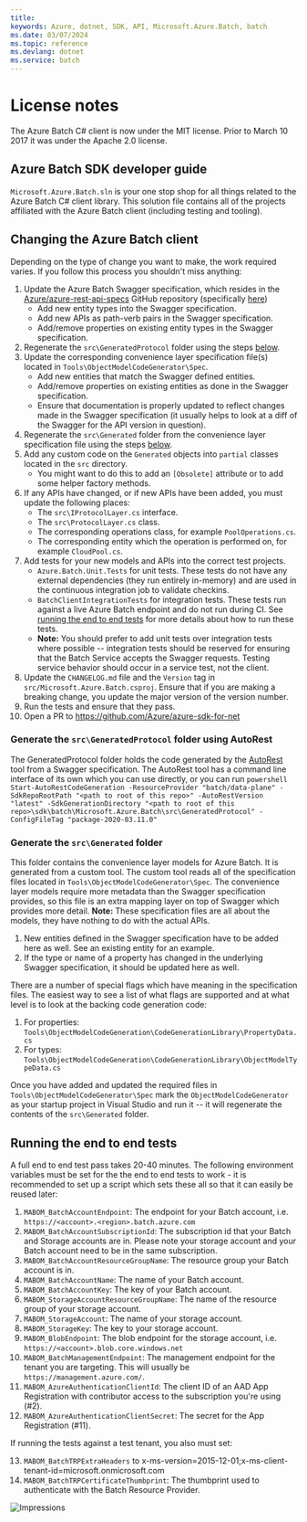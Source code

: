 ```yaml
---
title: 
keywords: Azure, dotnet, SDK, API, Microsoft.Azure.Batch, batch
ms.date: 03/07/2024
ms.topic: reference
ms.devlang: dotnet
ms.service: batch
---
```

# License notes

The Azure Batch C# client is now under the MIT license. Prior to March 10 2017 it was under the Apache 2.0 license.

## Azure Batch SDK developer guide

`Microsoft.Azure.Batch.sln` is your one stop shop for all things related to the Azure Batch C# client library. This solution file contains all of the projects affiliated with the Azure Batch client (including testing and tooling).

## Changing the Azure Batch client

Depending on the type of change you want to make, the work required varies. If you follow this process you shouldn't miss anything:

1. Update the Azure Batch Swagger specification, which resides in the [Azure/azure-rest-api-specs](https://github.com/Azure/azure-rest-api-specs) GitHub repository (specifically [here](https://github.com/Azure/azure-rest-api-specs/tree/master/specification/batch/data-plane))
    * Add new entity types into the Swagger specification.
    * Add new APIs as path-verb pairs in the Swagger specification.
    * Add/remove properties on existing entity types in the Swagger specification.
2. Regenerate the `src\GeneratedProtocol` folder using the steps [below](#generate-the-srcgeneratedprotocol-folder-using-autorest).
3. Update the corresponding convenience layer specification file(s) located in `Tools\ObjectModelCodeGenerator\Spec`.
    * Add new entities that match the Swagger defined entities.
    * Add/remove properties on existing entities as done in the Swagger specification.
    * Ensure that documentation is properly updated to reflect changes made in the Swagger specification (it usually helps to look at a diff of the Swagger for the API version in question).
4. Regenerate the `src\Generated` folder from the convenience layer specification file using the steps [below](#generate-the-srcgenerated-folder).
5. Add any custom code on the `Generated` objects into `partial` classes located in the `src` directory.
    * You might want to do this to add an `[Obsolete]` attribute or to add some helper factory methods.
6. If any APIs have changed, or if new APIs have been added, you must update the following places:
    * The `src\IProtocolLayer.cs` interface.
    * The `src\ProtocolLayer.cs` class.  
    * The corresponding operations class, for example `PoolOperations.cs`.
    * The corresponding entity which the operation is performed on, for example `CloudPool.cs`.
7. Add tests for your new models and APIs into the correct test projects.
    * `Azure.Batch.Unit.Tests` for unit tests. These tests do not have any external dependencies (they run entirely in-memory) and are used in the continuous integration job to validate checkins.
    * `BatchClientIntegrationTests` for integration tests. These tests run against a live Azure Batch endpoint and do not run during CI. See [running the end to end tests](#running-the-end-to-end-tests) for more details about how to run these tests.
    * **Note:** You should prefer to add unit tests over integration tests where possible -- integration tests should be reserved for ensuring that the Batch Service accepts the Swagger requests. Testing service behavior should occur in a service test, not the client.
8. Update the `CHANGELOG.md` file and the `Version` tag in `src/Microsoft.Azure.Batch.csproj`. Ensure that if you are making a breaking change, you update the major version of the version number.
9. Run the tests and ensure that they pass.
10. Open a PR to <https://github.com/Azure/azure-sdk-for-net>

### Generate the `src\GeneratedProtocol` folder using AutoRest

The GeneratedProtocol folder holds the code generated by the [AutoRest](https://github.com/Azure/autorest) tool from a Swagger specification. The AutoRest tool has a command line interface of its own which you can use directly, or you can run `powershell Start-AutoRestCodeGeneration -ResourceProvider "batch/data-plane" -SdkRepoRootPath "<path to root of this repo>" -AutoRestVersion "latest" -SdkGenerationDirectory "<path to root of this repo>\sdk\batch\Microsoft.Azure.Batch\src\GeneratedProtocol" -ConfigFileTag "package-2020-03.11.0"`

### Generate the `src\Generated` folder

This folder contains the convenience layer models for Azure Batch. It is generated from a custom tool. The custom tool reads all of the specification files located in `Tools\ObjectModelCodeGenerator\Spec`. The convenience layer models require more metadata than the Swagger specification provides, so this file is an extra mapping layer on top of Swagger which provides more detail. **Note:** These specification files are all about the models, they have nothing to do with the actual APIs.

1. New entities defined in the Swagger specification have to be added here as well. See an existing entity for an example.
2. If the type or name of a property has changed in the underlying Swagger specification, it should be updated here as well.

There are a number of special flags which have meaning in the specification files. The easiest way to see a list of what flags are supported and at what level is to look at the backing code generation code:

1. For properties: `Tools\ObjectModelCodeGeneration\CodeGenerationLibrary\PropertyData.cs`
2. For types: `Tools\ObjectModelCodeGeneration\CodeGenerationLibrary\ObjectModelTypeData.cs`

Once you have added and updated the required files in `Tools\ObjectModelCodeGenerator\Spec` mark the `ObjectModelCodeGenerator` as your startup project in Visual Studio and run it -- it will regenerate the contents of the `src\Generated` folder.

## Running the end to end tests

A full end to end test pass takes 20-40 minutes.
The following environment variables must be set for the the end to end tests to work - it is recommended to set up a script which sets these all so that it can easily be reused later:

1. `MABOM_BatchAccountEndpoint`: The endpoint for your Batch account, i.e. `https://<account>.<region>.batch.azure.com`
2. `MABOM_BatchAccountSubscriptionId`: The subscription id that your Batch and Storage accounts are in. Please note your storage account and your Batch account need to be in the same subscription.
3. `MABOM_BatchAccountResourceGroupName`: The resource group your Batch account is in.
4. `MABOM_BatchAccountName`: The name of your Batch account.
5. `​MABOM_BatchAccountKey`: The key of your Batch account.
6. `MABOM_StorageAccountResourceGroupName`: The name of the resource group of your storage account.
7. `MABOM_StorageAccount`: The name of your storage account.
8. `MABOM_StorageKey`: The key to your storage account.
9. `MABOM_BlobEndpoint`: The blob endpoint for the storage account, i.e. `https://<account>.blob.core.windows.net`
10. `MABOM_BatchManagementEndpoint`: The management endpoint for the tenant you are targeting. This will usually be `https://management.azure.com/`.
11. `MABOM_AzureAuthenticationClientId`: The client ID of an AAD App Registration with contributor access to the subscription you're using (#2).
12. `MABOM_AzureAuthenticationClientSecret`: The secret for the App Registration (#11).

If running the tests against a test tenant, you also must set:

13. `MABOM_BatchTRPExtraHeaders` to x-ms-version=2015-12-01;x-ms-client-tenant-id=microsoft.onmicrosoft.com
14. `MABOM_BatchTRPCertificateThumbprint`: The thumbprint used to authenticate with the Batch Resource Provider.

![Impressions](https://azure-sdk-impressions.azurewebsites.net/api/impressions/azure-sdk-for-net%2Fsdk%2Fbatch%2FMicrosoft.Azure.Batch%2FREADME.png)

